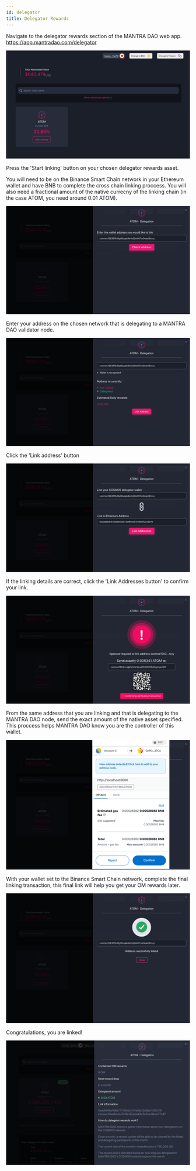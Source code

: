 ```yaml
---
id: delegator
title: Delegator Rewards
---
```


Navigate to the delegator rewards section of the MANTRA DAO web app. https://app.mantradao.com/delegator

![](../../static/img/delegator/atom/interface1.png)

Press the 'Start linking' button on your chosen delegator rewards asset.

You will need to be on the Binance Smart Chain network in your Ethereum wallet and have BNB to complete the cross chain linking proccess. You will also need a fractional amount of the native currecny of the linking chain (in the case ATOM, you need around 0.01 ATOM).

![](../../static/img/delegator/atom/interface2.png)

Enter your address on the chosen network that is delegating to a MANTRA DAO validator node.

![](../../static/img/delegator/atom/interface3.png)

Click the 'Link address' button

![](../../static/img/delegator/atom/interface4.png)

If the linking details are correct, click the 'Link Addresses button' to confirm your link.

![](../../static/img/delegator/atom/interface5.png)

From the same address that you are linking and that is delegating to the MANTRA DAO node, send the exact amount of the native asset specified. This proccess helps MANTRA DAO know you are the controller of this wallet.

![](../../static/img/delegator/atom/interface6.png)

With your wallet set to the Binance Smart Chain network, complete the final linking transaction, this final link will help you get your OM rewards later.

![](../../static/img/delegator/atom/interface7.png)

Congratulations, you are linked!

![](../../static/img/delegator/atom/interface8.png)
